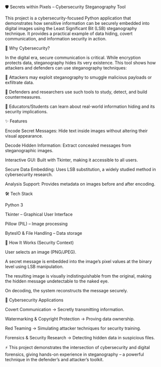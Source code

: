 🛡️ Secrets within Pixels – Cybersecurity Steganography Tool

This project is a cybersecurity-focused Python application that demonstrates how sensitive information can be securely embedded into digital images using the Least Significant Bit (LSB) steganography technique. It provides a practical example of data hiding, covert communication, and information security in action.

🔐 Why Cybersecurity?

In the digital era, secure communication is critical. While encryption protects data, steganography hides its very existence. This tool shows how attackers and defenders can use steganography techniques:

🔸 Attackers may exploit steganography to smuggle malicious payloads or exfiltrate data.

🔸 Defenders and researchers use such tools to study, detect, and build countermeasures.

🔸 Educators/Students can learn about real-world information hiding and its security implications.

✨ Features

Encode Secret Messages: Hide text inside images without altering their visual appearance.

Decode Hidden Information: Extract concealed messages from steganographic images.

Interactive GUI: Built with Tkinter, making it accessible to all users.

Secure Data Embedding: Uses LSB substitution, a widely studied method in cybersecurity research.

Analysis Support: Provides metadata on images before and after encoding.

🛠️ Tech Stack

Python 3

Tkinter – Graphical User Interface

Pillow (PIL) – Image processing

BytesIO & File Handling – Data storage

🚀 How It Works (Security Context)

User selects an image (PNG/JPEG).

A secret message is embedded into the image’s pixel values at the binary level using LSB manipulation.

The resulting image is visually indistinguishable from the original, making the hidden message undetectable to the naked eye.

On decoding, the system reconstructs the message securely.

📌 Cybersecurity Applications

Covert Communication → Secretly transmitting information.

Watermarking & Copyright Protection → Proving data ownership.

Red Teaming → Simulating attacker techniques for security training.

Forensics & Security Research → Detecting hidden data in suspicious files.

⚡ This project demonstrates the intersection of cybersecurity and digital forensics, giving hands-on experience in steganography – a powerful technique in the defender’s and attacker’s toolkit.
